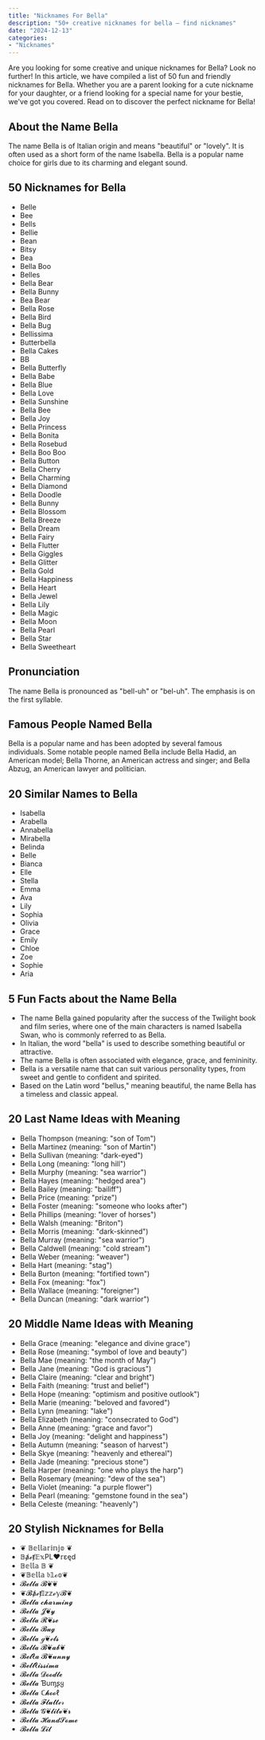 ```yaml
---
title: "Nicknames For Bella"
description: "50+ creative nicknames for bella — find nicknames"
date: "2024-12-13"
categories:
- "Nicknames"
---
```


Are you looking for some creative and unique nicknames for Bella? Look no further! In this article, we have compiled a list of 50 fun and friendly nicknames for Bella. Whether you are a parent looking for a cute nickname for your daughter, or a friend looking for a special name for your bestie, we've got you covered. Read on to discover the perfect nickname for Bella!

About the Name Bella
--------------------

The name Bella is of Italian origin and means "beautiful" or "lovely". It is often used as a short form of the name Isabella. Bella is a popular name choice for girls due to its charming and elegant sound.

50 Nicknames for Bella
----------------------

- Belle
- Bee
- Bells
- Bellie
- Bean
- Bitsy
- Bea
- Bella Boo
- Belles
- Bella Bear
- Bella Bunny
- Bea Bear
- Bella Rose
- Bella Bird
- Bella Bug
- Bellissima
- Butterbella
- Bella Cakes
- BB
- Bella Butterfly
- Bella Babe
- Bella Blue
- Bella Love
- Bella Sunshine
- Bella Bee
- Bella Joy
- Bella Princess
- Bella Bonita
- Bella Rosebud
- Bella Boo Boo
- Bella Button
- Bella Cherry
- Bella Charming
- Bella Diamond
- Bella Doodle
- Bella Bunny
- Bella Blossom
- Bella Breeze
- Bella Dream
- Bella Fairy
- Bella Flutter
- Bella Giggles
- Bella Glitter
- Bella Gold
- Bella Happiness
- Bella Heart
- Bella Jewel
- Bella Lily
- Bella Magic
- Bella Moon
- Bella Pearl
- Bella Star
- Bella Sweetheart

Pronunciation
-------------

The name Bella is pronounced as "bell-uh" or "bel-uh". The emphasis is on the first syllable.

Famous People Named Bella
-------------------------

Bella is a popular name and has been adopted by several famous individuals. Some notable people named Bella include Bella Hadid, an American model; Bella Thorne, an American actress and singer; and Bella Abzug, an American lawyer and politician.

20 Similar Names to Bella
-------------------------

- Isabella
- Arabella
- Annabella
- Mirabella
- Belinda
- Belle
- Bianca
- Elle
- Stella
- Emma
- Ava
- Lily
- Sophia
- Olivia
- Grace
- Emily
- Chloe
- Zoe
- Sophie
- Aria

5 Fun Facts about the Name Bella
--------------------------------

- The name Bella gained popularity after the success of the Twilight book and film series, where one of the main characters is named Isabella Swan, who is commonly referred to as Bella.
- In Italian, the word "bella" is used to describe something beautiful or attractive.
- The name Bella is often associated with elegance, grace, and femininity.
- Bella is a versatile name that can suit various personality types, from sweet and gentle to confident and spirited.
- Based on the Latin word "bellus," meaning beautiful, the name Bella has a timeless and classic appeal.

20 Last Name Ideas with Meaning
-------------------------------

- Bella Thompson (meaning: "son of Tom")
- Bella Martinez (meaning: "son of Martin")
- Bella Sullivan (meaning: "dark-eyed")
- Bella Long (meaning: "long hill")
- Bella Murphy (meaning: "sea warrior")
- Bella Hayes (meaning: "hedged area")
- Bella Bailey (meaning: "bailiff")
- Bella Price (meaning: "prize")
- Bella Foster (meaning: "someone who looks after")
- Bella Phillips (meaning: "lover of horses")
- Bella Walsh (meaning: "Briton")
- Bella Morris (meaning: "dark-skinned")
- Bella Murray (meaning: "sea warrior")
- Bella Caldwell (meaning: "cold stream")
- Bella Weber (meaning: "weaver")
- Bella Hart (meaning: "stag")
- Bella Burton (meaning: "fortified town")
- Bella Fox (meaning: "fox")
- Bella Wallace (meaning: "foreigner")
- Bella Duncan (meaning: "dark warrior")

20 Middle Name Ideas with Meaning
---------------------------------

- Bella Grace (meaning: "elegance and divine grace")
- Bella Rose (meaning: "symbol of love and beauty")
- Bella Mae (meaning: "the month of May")
- Bella Jane (meaning: "God is gracious")
- Bella Claire (meaning: "clear and bright")
- Bella Faith (meaning: "trust and belief")
- Bella Hope (meaning: "optimism and positive outlook")
- Bella Marie (meaning: "beloved and favored")
- Bella Lynn (meaning: "lake")
- Bella Elizabeth (meaning: "consecrated to God")
- Bella Anne (meaning: "grace and favor")
- Bella Joy (meaning: "delight and happiness")
- Bella Autumn (meaning: "season of harvest")
- Bella Skye (meaning: "heavenly and ethereal")
- Bella Jade (meaning: "precious stone")
- Bella Harper (meaning: "one who plays the harp")
- Bella Rosemary (meaning: "dew of the sea")
- Bella Violet (meaning: "a purple flower")
- Bella Pearl (meaning: "gemstone found in the sea")
- Bella Celeste (meaning: "heavenly")

20 Stylish Nicknames for Bella
------------------------------

- ❦ 𝔹𝕖𝕝𝕝𝕒𝕣𝕚𝕟𝕛𝕠 ❦
- 𝔹ⱥℯⱦ𝔼𝕩PL♥𝕣εęd
- 𝔹𝕖𝕝𝕝𝕒 𝔹 ❦
- ❦𝔹𝕖𝕝𝕝𝕒 𝔟𝟙ℴ𝕠❦
- 𝓑𝓮𝓵𝓵𝓪 𝓑❦❦
- ❦𝓑ⱥℯⱦ𝕀𝕫𝕫ℯ𝕪𝓑❦
- 𝓑𝓮𝓵𝓵𝓪 𝓬𝓱𝓪𝓻𝓶𝓲𝓷𝓰
- 𝓑𝓮𝓵𝓵𝓪 𝓙❦𝔂
- 𝓑𝓮𝓵𝓵𝓪 𝓡❦𝓼𝓮
- 𝓑𝓮𝓵𝓵𝓪 𝓑𝓾𝓰
- 𝓑𝓮𝓵𝓵𝓪 ℊ❦ℯ𝓵𝓼
- 𝓑𝓮𝓵𝓵𝓪 𝓑❦𝓪𝓫❦
- 𝓑𝓮𝓵ℓ𝓪 𝓑❦𝓾𝓷𝓷𝔂
- 𝓑𝓮𝓵𝓵ℓ𝓲𝓼𝓼𝓲𝓶𝓪
- 𝓑𝓮𝓵𝓵𝓪 𝓓𝓸𝓸𝓭𝓵𝓮
- 𝓑𝓮𝓵𝓵𝓪 Ɓυɱʂყ
- 𝓑𝓮𝓵𝓵𝓪 ℂ𝓱𝓸𝓸ℓ
- 𝓑𝓮𝓵𝓵𝓪 𝓕𝓵𝓾𝓽𝓽ℯ𝓇
- 𝓑𝓮𝓵𝓵𝓪 𝓖❦𝓵𝓲𝓽𝓿❦𝓻
- 𝓑𝓮𝓵𝓵𝓪 𝓗𝓪𝓷𝓭𝓢𝓸𝓶𝓮
- 𝓑𝓮𝓵𝓵𝓪 𝓛𝓲𝓵
